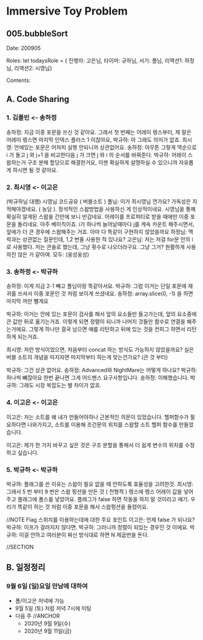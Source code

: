 # Immersive Toy Problem

## 005.bubbleSort

Date: 200905

Roles: let todaysRole = { 진행자: 고은님, 타이머: 규하님, 서기: 폴님, 리액션1: 하정님, 리액션2: 시영님}

Contents:

## A. Code Sharing

### 1. 김폴빈 <- 송하정

송하정: 지금 이중 포문을 쓰신 것 같아요. 그래서 첫 번째는 어레이 렝스부터,
제 말은 어레이 렝스면 마지막 인덱스 플러스 1 이잖아요,
박규하: 아 그래도 의미가 없죠.
최시영: 안에있는 포문은 어차피 실행 안되니까 상관없어요.
송하정: 아무튼 그렇게 역순으로 i 가 돌고 j 와 j+1 을 비교한다음 j 가 크면 j 와 i 의 순서를 바꿔준다.
박규하: 어레이 스왑하는거 구조 분해 할당으로 해결한거요, 이젠 확실하게 설명하실 수 있으니까 자유롭게 하시면 될 것 같아요.

### 2. 최시영 <- 이고은

(박규하님 대행)
시영님 코드공유 ( 버블소트 )
폴님: 이거 최시영님 껀가요? 가독성은 지적해야겠네요. ( 농담 ). 정석적인 스왑방법을 사용하신 게 인상적이네요. 시영님을 통해 확실히 알게된 스왑을 간만에 보니 반갑네요. 어레이를 프로퍼티로 받을 때에만 이중 포문을 돌리네요. 아주 베이직이죠. i가 하나씩 늘어날때마다 j를 계속 카운트 해주시면서, 앞에가 더 큰 경우에 스왑해주는 거죠. 아마 다 똑같이 구현하지 않았을까요
하정님: 맥락과는 상관없는 질문인데, 1,2 번줄 사용한 적 있나요?
고은님: 저는 저걸 for문 안의 i로 사용했다. 저는 콘솔로 했는데, 그냥 횟수로 나오더라구요. 그냥 그거? 원활하게 사용하진 않은 거 같아여.
모두: (웅성웅성)

### 3. 송하정 <- 박규하

송하정: 이게 지금 2-1 빼고 폴님이랑 똑같아서요.
박규하: 그럼 이거는 단일 포문에 재귀를 쓰셔서 이중 포문인 것 처럼 보이게 쓰셨네요.
송하정: array.slice(0, -1) 을 하면 마지막 꺼만 뺄게요

박규하: 이거는 안에 있는 포문이 검사를 해서 앞의 요소들만 들고가는데, 앞의 요소중에 큰 값만
뒤로 옮기는거죠. 이렇게 되면 정렬이 되니까 나머지 것들만 함수로 연결을 해주는거에요.
그렇게 하나만 결국 남으면 얘를 리턴하고 뒤에 있는 것을 컨피그 하면서 리턴하게 되는거죠.

최시영: 저런 방식이었으면, 처음부터 concat 하는 방식도 가능하지 않았을까요?
실은 버블 소트의 개념을 따지자면 마지막부터 하는게 맞는건가요? (큰 것 부터)

박규하: 그건 상관 없어요.
송하정: Advanced와 NightMare는 어떻게 하나요?
박규하: 하나씩 뺴잖아요 한번 끝나면 그게 어드벤스 요구사항입니다.
송하정: 이해했습니다.
박규하: 그래도 시장 복잡도는 별 차이가 없죠.

### 4. 이고은 <- 이고은

이고은: 저는 소트를 왜 내가 만들어야하나 근본적인 의문이 있었습니다.
헬퍼함수가 필요하다면 나와가지고, 소트를 이용해 조건문의 위치를 스왑할 소트 헬퍼 함수를 만들었습니다.

이고은: 제가 한 가지 바꾸고 싶은 것은 구조 분할을 통해서 더 쉽게 변수의 위치를 수정하고 싶습니다.

### 5. 박규하 <- 박규하

박규하: 플래그를 쓴 이유는 스왑이 필요 없을 때 안하도록 효율성을 고려한것.
최시영: 그래서 5 번 부터 9 번은 스왑 펑션을 만든 것 ( 전형적 )
렝스에 렝스 어레이 값을 넣어주고 플래그에 폴스를 넣었어요.
플래그가 false 하면 작동을 하지 말 것이라고 얘기.
우리가 똑같이 하는 것 처럼 이중 포문을 해서 스왑펑션을 돌렸어요.

//NOTE Flag 스위치를 이용하는데에 대한 주요 포인트
이고은: 언제 false 가 되나요?
박규하: 이프가 걸러지지 않다면.
박규하: 그러니까 정렬이 되있는 경우인 것 이에요.
박규하: 이걸 안하고 여러분이 짜신 방식대로 하면 N 제곱번을 돈다.

//SECTION

## B. 일정정리

### 9월 6일 (일)요일 만남에 대하여

- 폴/이고은 저녁에 가능
- 9월 5일 (토) 처럼 저녁 7시에 미팅
- 다음 주 //ANCHOR
  - 2020년 9월 9일(수)
  - 2020년 9월 11일(금)
